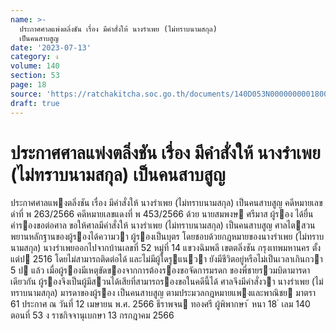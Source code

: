 ```yaml
---
name: >-
  ประกาศศาลแพ่งตลิ่งชัน เรื่อง มีคำสั่งให้ นางรำเพย (ไม่ทราบนามสกุล)
  เป็นคนสาบสูญ
date: '2023-07-13'
category: ง
volume: 140
section: 53
page: 18
source: 'https://ratchakitcha.soc.go.th/documents/140D053N0000000001800.pdf'
draft: true
---
```


# ประกาศศาลแพ่งตลิ่งชัน เรื่อง มีคำสั่งให้ นางรำเพย (ไม่ทราบนามสกุล) เป็นคนสาบสูญ

ประกาศศาลแพงตลิ่งชัน เรื่อง มีคําสั่งให้ นางรําเพย (ไม่ทราบนามสกุล) เป็นคนสาบสูญ คดีหมายเลขดําที่ พ 263/2566 คดีหมายเลขแดงที่ พ 453/2566 ด้วย นายสมพงษ ศรีมาส ผู้รอง ได้ยื่นคํารองขอต่อศาล ขอให้ศาลมีคําสั่งให้ นางรําเพย (ไม่ทราบนามสกุล) เป็นคนสาบสูญ ศาลไตสวนพยานหลักฐานของผู้รองได้ความวา ผู้รองเป็นบุตร โดยชอบด้วยกฎหมายของนางรําเพย (ไม่ทราบนามสกุล) นางรําเพยออกไปจากบ้านเลขที่ 52 หมู่ที่ 14 แขวงฉิมพลี เขตตลิ่งชัน กรุงเทพมหานคร ตั้งแต่ป 2516 โดยไม่สามารถติดต่อได้ และไม่มีผู้ใดรูแนวา ยังมีชีวิตอยู่หรือไม่เป็นเวลาเกินกวา 5 ป แล้ว เมื่อผู้รองมีเหตุขัดของจากการต้องรองขอจัดการมรดก ของพี่ชายรวมบิดามารดาเดียวกัน ผู้รองจึงเป็นผู้มีสวนได้เสียที่สามารถรองขอในคดีนี้ได้ ศาลจึงมีคําสั่งวา นางรําเพย (ไม่ทราบนามสกุล) มารดาของผู้รอง เป็นคนสาบสูญ ตามประมวลกฎหมายแพงและพาณิชย มาตรา 61 ประกาศ ณ วันที่ 12 เมษายน พ.ศ. 2566 ธีราพจน ทองศรี ผู้พิพากษา ้ หนา 18 ่ เลม 140 ตอนที่ 53 ง ราชกิจจานุเบกษา 13 กรกฎาคม 2566
